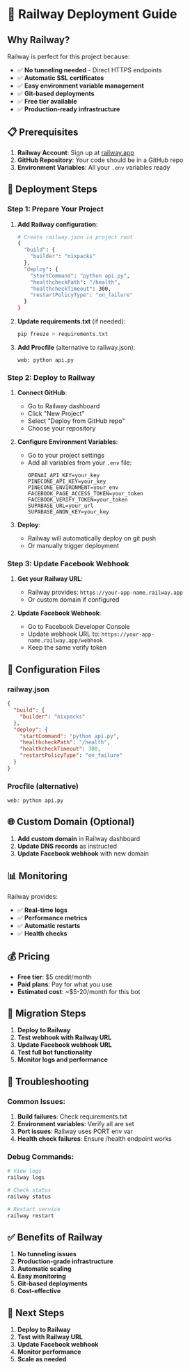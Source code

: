 # 🚂 Railway Deployment Guide

## Why Railway?

Railway is perfect for this project because:
- ✅ **No tunneling needed** - Direct HTTPS endpoints
- ✅ **Automatic SSL certificates**
- ✅ **Easy environment variable management**
- ✅ **Git-based deployments**
- ✅ **Free tier available**
- ✅ **Production-ready infrastructure**

## 📋 Prerequisites

1. **Railway Account**: Sign up at [railway.app](https://railway.app)
2. **GitHub Repository**: Your code should be in a GitHub repo
3. **Environment Variables**: All your `.env` variables ready

## 🚀 Deployment Steps

### Step 1: Prepare Your Project

1. **Add Railway configuration**:
   ```bash
   # Create railway.json in project root
   {
     "build": {
       "builder": "nixpacks"
     },
     "deploy": {
       "startCommand": "python api.py",
       "healthcheckPath": "/health",
       "healthcheckTimeout": 300,
       "restartPolicyType": "on_failure"
     }
   }
   ```

2. **Update requirements.txt** (if needed):
   ```bash
   pip freeze > requirements.txt
   ```

3. **Add Procfile** (alternative to railway.json):
   ```
   web: python api.py
   ```

### Step 2: Deploy to Railway

1. **Connect GitHub**:
   - Go to Railway dashboard
   - Click "New Project"
   - Select "Deploy from GitHub repo"
   - Choose your repository

2. **Configure Environment Variables**:
   - Go to your project settings
   - Add all variables from your `.env` file:
     ```
     OPENAI_API_KEY=your_key
     PINECONE_API_KEY=your_key
     PINECONE_ENVIRONMENT=your_env
     FACEBOOK_PAGE_ACCESS_TOKEN=your_token
     FACEBOOK_VERIFY_TOKEN=your_token
     SUPABASE_URL=your_url
     SUPABASE_ANON_KEY=your_key
     ```

3. **Deploy**:
   - Railway will automatically deploy on git push
   - Or manually trigger deployment

### Step 3: Update Facebook Webhook

1. **Get your Railway URL**:
   - Railway provides: `https://your-app-name.railway.app`
   - Or custom domain if configured

2. **Update Facebook Webhook**:
   - Go to Facebook Developer Console
   - Update webhook URL to: `https://your-app-name.railway.app/webhook`
   - Keep the same verify token

## 🔧 Configuration Files

### railway.json
```json
{
  "build": {
    "builder": "nixpacks"
  },
  "deploy": {
    "startCommand": "python api.py",
    "healthcheckPath": "/health",
    "healthcheckTimeout": 300,
    "restartPolicyType": "on_failure"
  }
}
```

### Procfile (alternative)
```
web: python api.py
```

## 🌐 Custom Domain (Optional)

1. **Add custom domain** in Railway dashboard
2. **Update DNS records** as instructed
3. **Update Facebook webhook** with new domain

## 📊 Monitoring

Railway provides:
- ✅ **Real-time logs**
- ✅ **Performance metrics**
- ✅ **Automatic restarts**
- ✅ **Health checks**

## 💰 Pricing

- **Free tier**: $5 credit/month
- **Paid plans**: Pay for what you use
- **Estimated cost**: ~$5-20/month for this bot

## 🔄 Migration Steps

1. **Deploy to Railway**
2. **Test webhook with Railway URL**
3. **Update Facebook webhook URL**
4. **Test full bot functionality**
5. **Monitor logs and performance**

## 🚨 Troubleshooting

### Common Issues:
1. **Build failures**: Check requirements.txt
2. **Environment variables**: Verify all are set
3. **Port issues**: Railway uses PORT env var
4. **Health check failures**: Ensure /health endpoint works

### Debug Commands:
```bash
# View logs
railway logs

# Check status
railway status

# Restart service
railway restart
```

## ✅ Benefits of Railway

1. **No tunneling issues**
2. **Production-grade infrastructure**
3. **Automatic scaling**
4. **Easy monitoring**
5. **Git-based deployments**
6. **Cost-effective**

## 🎯 Next Steps

1. **Deploy to Railway**
2. **Test with Railway URL**
3. **Update Facebook webhook**
4. **Monitor performance**
5. **Scale as needed** 